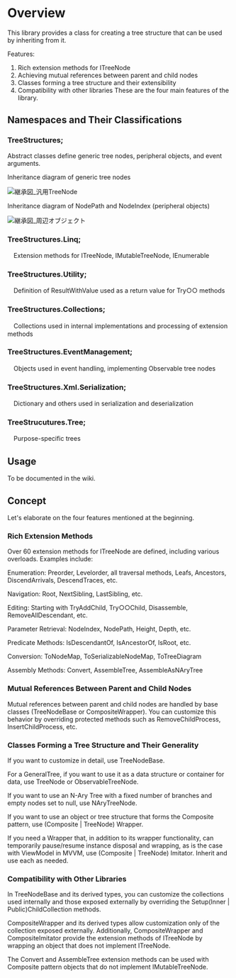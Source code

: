 # Overview

This library provides a class for creating a tree structure that can be used by inheriting from it.

Features:

1. Rich extension methods for ITreeNode<T>
1. Achieving mutual references between parent and child nodes
1. Classes forming a tree structure and their extensibility
1. Compatibility with other libraries
These are the four main features of the library.

## Namespaces and Their Classifications

### TreeStructures;
Abstract classes define generic tree nodes, peripheral objects, and event arguments.

Inheritance diagram of generic tree nodes

![継承図_汎用TreeNode](https://github.com/Houzkin/TreeStructure/assets/12586097/f92aca9b-a8c1-4f18-998c-4c10da68e8ea)

Inheritance diagram of NodePath and NodeIndex (peripheral objects)

![継承図_周辺オブジェクト](https://github.com/Houzkin/TreeStructure/assets/12586097/9f17c735-3e0e-40dc-b374-d4d6b380b03a)

### TreeStructures.Linq;
　Extension methods for ITreeNode<T>, IMutableTreeNode<T>, IEnumerable<T>
### TreeStructures.Utility;
　Definition of ResultWithValue<T> used as a return value for Try○○ methods
### TreeStructures.Collections;
　Collections used in internal implementations and processing of extension methods
### TreeStructures.EventManagement;
　Objects used in event handling, implementing Observable tree nodes
### TreeStructures.Xml.Serialization;
　Dictionary and others used in serialization and deserialization
### TreeStrucutures.Tree;
　Purpose-specific trees
 
## Usage
To be documented in the wiki.

## Concept
Let's elaborate on the four features mentioned at the beginning.

### Rich Extension Methods
Over 60 extension methods for ITreeNode<T> are defined, including various overloads. Examples include:

Enumeration: Preorder, Levelorder, all traversal methods, Leafs, Ancestors, DiscendArrivals, DescendTraces, etc.

Navigation: Root, NextSibling, LastSibling, etc.

Editing: Starting with TryAddChild, Try○○Child, Disassemble, RemoveAllDescendant, etc.

Parameter Retrieval: NodeIndex, NodePath, Height, Depth, etc.

Predicate Methods: IsDescendantOf, IsAncestorOf, IsRoot, etc.

Conversion: ToNodeMap, ToSerializableNodeMap, ToTreeDiagram

Assembly Methods: Convert, AssembleTree, AssembleAsNAryTree

### Mutual References Between Parent and Child Nodes
Mutual references between parent and child nodes are handled by base classes (TreeNodeBase or CompositeWrapper). You can customize this behavior by overriding protected methods such as RemoveChildProcess, InsertChildProcess, etc.

### Classes Forming a Tree Structure and Their Generality
If you want to customize in detail, use TreeNodeBase. 

For a GeneralTree, if you want to use it as a data structure or container for data, use TreeNode or ObservableTreeNode. 

If you want to use an N-Ary Tree with a fixed number of branches and empty nodes set to null, use NAryTreeNode. 

If you want to use an object or tree structure that forms the Composite pattern, use (Composite | TreeNode) Wrapper. 

If you need a Wrapper that, in addition to its wrapper functionality, can temporarily pause/resume instance disposal and wrapping, as is the case with ViewModel in MVVM, use (Composite | TreeNode) Imitator. Inherit and use each as needed.

### Compatibility with Other Libraries
In TreeNodeBase and its derived types, you can customize the collections used internally and those exposed externally by overriding the Setup(Inner | Public)ChildCollection methods.

CompositeWrapper and its derived types allow customization only of the collection exposed externally. Additionally, CompositeWrapper and CompositeImitator provide the extension methods of ITreeNode<T> by wrapping an object that does not implement ITreeNode<T>.

The Convert and AssembleTree extension methods can be used with Composite pattern objects that do not implement IMutableTreeNode.

